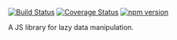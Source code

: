 [![Build Status](https://travis-ci.org/jmcriffey/lax.svg?branch=master)](https://travis-ci.org/jmcriffey/lax)
[![Coverage Status](https://coveralls.io/repos/jmcriffey/lax/badge.svg?branch=master)](https://coveralls.io/r/jmcriffey/lax?branch=master)
[![npm version](https://badge.fury.io/js/lax.svg)](http://badge.fury.io/js/lax)

A JS library for lazy data manipulation.
